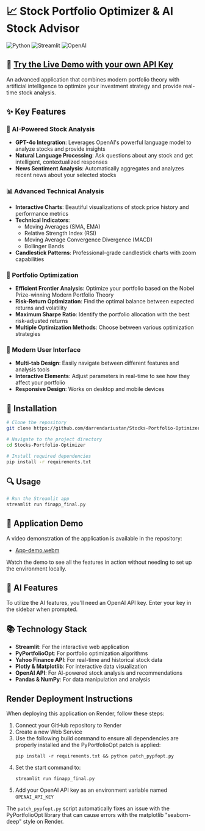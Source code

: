 # 📈 Stock Portfolio Optimizer & AI Stock Advisor

![Python](https://img.shields.io/badge/Python-3.8+-blue.svg)
![Streamlit](https://img.shields.io/badge/Streamlit-1.0+-red.svg)
![OpenAI](https://img.shields.io/badge/AI-GPT--4o-green.svg)

## 🔗 [Try the Live Demo with your own API Key](https://stocks-portfolio-optimizer.onrender.com/)

An advanced application that combines modern portfolio theory with artificial intelligence to optimize your investment strategy and provide real-time stock analysis.

## ✨ Key Features

### 🤖 AI-Powered Stock Analysis
- **GPT-4o Integration**: Leverages OpenAI's powerful language model to analyze stocks and provide insights
- **Natural Language Processing**: Ask questions about any stock and get intelligent, contextualized responses
- **News Sentiment Analysis**: Automatically aggregates and analyzes recent news about your selected stocks

### 📊 Advanced Technical Analysis
- **Interactive Charts**: Beautiful visualizations of stock price history and performance metrics
- **Technical Indicators**: 
  - Moving Averages (SMA, EMA)
  - Relative Strength Index (RSI)
  - Moving Average Convergence Divergence (MACD)
  - Bollinger Bands
- **Candlestick Patterns**: Professional-grade candlestick charts with zoom capabilities

### 💼 Portfolio Optimization
- **Efficient Frontier Analysis**: Optimize your portfolio based on the Nobel Prize-winning Modern Portfolio Theory
- **Risk-Return Optimization**: Find the optimal balance between expected returns and volatility
- **Maximum Sharpe Ratio**: Identify the portfolio allocation with the best risk-adjusted returns
- **Multiple Optimization Methods**: Choose between various optimization strategies

### 📱 Modern User Interface
- **Multi-tab Design**: Easily navigate between different features and analysis tools
- **Interactive Elements**: Adjust parameters in real-time to see how they affect your portfolio
- **Responsive Design**: Works on desktop and mobile devices

## 🚀 Installation

```bash
# Clone the repository
git clone https://github.com/darrendariustan/Stocks-Portfolio-Optimizer.git

# Navigate to the project directory
cd Stocks-Portfolio-Optimizer

# Install required dependencies
pip install -r requirements.txt
```

## 🔍 Usage

```bash
# Run the Streamlit app
streamlit run finapp_final.py
```

## 🎥 Application Demo

A video demonstration of the application is available in the repository:
- [App-demo.webm](App-demo.webm)

Watch the demo to see all the features in action without needing to set up the environment locally.

## 🧠 AI Features

To utilize the AI features, you'll need an OpenAI API key. Enter your key in the sidebar when prompted.

## 📚 Technology Stack

- **Streamlit**: For the interactive web application
- **PyPortfolioOpt**: For portfolio optimization algorithms
- **Yahoo Finance API**: For real-time and historical stock data
- **Plotly & Matplotlib**: For interactive data visualization
- **OpenAI API**: For AI-powered stock analysis and recommendations
- **Pandas & NumPy**: For data manipulation and analysis

## Render Deployment Instructions

When deploying this application on Render, follow these steps:

1. Connect your GitHub repository to Render
2. Create a new Web Service 
3. Use the following build command to ensure all dependencies are properly installed and the PyPortfolioOpt patch is applied:
   ```
   pip install -r requirements.txt && python patch_pypfopt.py
   ```
4. Set the start command to:
   ```
   streamlit run finapp_final.py
   ```
5. Add your OpenAI API key as an environment variable named `OPENAI_API_KEY`

The `patch_pypfopt.py` script automatically fixes an issue with the PyPortfolioOpt library that can cause errors with the matplotlib "seaborn-deep" style on Render.
